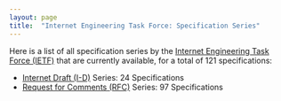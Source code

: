 ```yaml
---
layout: page
title:  "Internet Engineering Task Force: Specification Series"
---
```


Here is a list of all specification series by the [Internet Engineering Task Force (IETF)](http://www.ietf.org/) that are currently available, for a total of 121 specifications:

  * [Internet Draft (I-D)](I-D) Series: 24 Specifications
  * [Request for Comments (RFC)](RFC) Series: 97 Specifications
